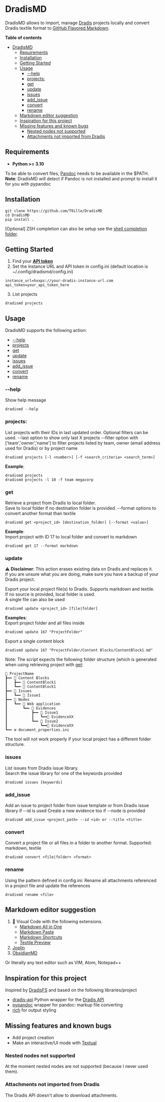 # DradisMD
  
DradisMD allows to import, manage [Dradis](https://dradisframework.com/) projects locally and convert Dradis textile format to [GitHub Flavored Markdown](https://docs.github.com/en/get-started/writing-on-github/getting-started-with-writing-and-formatting-on-github/basic-writing-and-formatting-syntax).


**Table of contents**
- [DradisMD](#dradismd)
  - [Requirements](#requirements)
  - [Installation](#installation)
  - [Getting Started](#getting-started)
  - [Usage](#usage)
    - [--help](#--help)
    - [projects:](#projects)
    - [get](#get)
    - [update](#update)
    - [issues](#issues)
    - [add\_issue](#add_issue)
    - [convert](#convert)
    - [rename](#rename)
  - [Markdown editor suggestion](#markdown-editor-suggestion)
  - [Inspiration for this project](#inspiration-for-this-project)
  - [Missing features and known bugs](#missing-features-and-known-bugs)
    - [Nested nodes not supported](#nested-nodes-not-supported)
    - [Attachments not imported from Dradis](#attachments-not-imported-from-dradis)

## Requirements

* **Python >= 3.10**  

To be able to convert files, [Pandoc](https://pandoc.org/) needs to be available in the $PATH.  
**Note**: DradisMD will detect if Pandoc is not installed and prompt to install it for you with pypandoc


## Installation

```
git clone https://github.com/T0ille/DradisMD
cd DradisMD
pip install .
```

[Optional] ZSH completion can also be setup see the [shell completion folder](./shell-completion). 

## Getting Started

1. Find your **[API token](https://dradisframework.com/support/guides/rest_api/index.html#authentication)**
2. Set the instance URL and API token in config.ini (default location is ~/.config/dradismd/config.ini)

```
instance_url=hxxps://your-dradis-instance-url.com
api_token=your_api_token_here
```

3. List projects
```
dradismd projects
```

## Usage

DradisMD supports the following action:
  * [--help](#--help)                                           
  * [projects](#projects) 
  * [get](#get)
  * [update](#update)      
  * [issues](#issues)
  * [add_issue](#add_issue)
  * [convert](#convert)
  * [rename](#rename)


### --help
Show help message
```
dradismd --help 
```

### projects:  
List projects with their IDs in last updated order.  Optional filters can be used.
--last option to show only last X projects
--filter option with ['team','owner','name'] <value> to filter projects listed by team, owner (email address used for Dradis) or by project name
```
dradismd projects [-l <number>] [-f <search_criteria> <search_term>]
```

**Example**:  
```
dradismd projects
dradismd projects -l 10 -f team megacorp
```

### get
Retrieve a project from Dradis to local folder.  
Save to local folder if no destination folder is provided.
--format options to convert another format than textile
```
dradismd get <project_id> [destination_folder] [--format <value>] 
```

**Example**:  
Import project with ID 17 to local folder and convert to markdown
```
dradismd get 17 --format markdown
```

### update
⚠ **Disclaimer**: This action erases existing data on Dradis and replaces it.   
If you are unsure what you are doing, make sure you have a backup of your Dradis project.

Export your local project file(s) to Dradis. Supports markdown and textile.  
If no source is provided, local folder is used.  
A single file can also be used
```
dradismd update <project_id> [file|folder]           
```

**Examples**:  
Export project folder and all files inside
```
dradismd update 167 "ProjectFolder"
```
Export a single  content block
```
dradismd update 167 "ProjectFolder/Content Blocks/ContentBlock1.md"           
```
Note: The script expects the following folder structure (which is generated when using retrieving project with [get](#get):
```
📂 ProjectName
┣━━ 📂 Content Blocks
┃   ┣━━ 📄 ContentBlock1
┃   ┗━━ 📄 ContentBlock1     
┣━━ 📂 Issues
┃   ┗━━ 📄 Issue1
┣━━ 📂 Nodes
┃   ┗━━ 📂 Web application
┃       ┗━━ 📂 Evidences
┃           ┣━━ 📂 Issue1
┃           ┃   ┗━━📄 EvidenceXX
┃           ┗━━ 📂 Issue2
┃               ┗━━📄 EvidenceXX
┗━━ ⚙ document_properties.ini
```
The tool will not work properly if your local project has a different folder structure.

### issues

List issues from Dradis issue library.  
Search the issue library for one of the keywords provided

```
dradismd issues [keywords]
```

### add_issue

Add an issue to project folder from issue template or from Dradis issue library if --id is used
Create a new evidence too if --node  is provided

```
dradismd add_issue <project_path> --id <id> or --title <title>
```



### convert
Convert a project file or all files in a folder to another format. Supported: markdown, textile
```
dradismd convert <file|folder> <format>
```

### rename
Using the pattern defined in config.ini: Rename all attachments referenced in a project file and update the references
```
dradismd rename <file>
```


## Markdown editor suggestion

1. 🌟 Visual Code with the following extensions.  
   * [Markdown All in One](https://marketplace.visualstudio.com/items?itemName=yzhang.markdown-all-in-one)  
   * [Markdown Paste](https://marketplace.visualstudio.com/items?itemName=telesoho.vscode-markdown-paste-image)
   * [Markdown Shortcuts](https://marketplace.visualstudio.com/items?itemName=mdickin.markdown-shortcuts)
   * [Textile Preview](https://marketplace.visualstudio.com/items?itemName=michaelnewton.textile-preview)
2. [Joplin](https://joplinapp.org/)  
3. [ObsidianMD](https://obsidian.md/)  

Or literally any text editor such as VIM, Atom, Notepad++

## Inspiration for this project
Inspired by [DradisFS](https://github.com/NorthwaveSecurity/DradisFS) and based on the following libraries/project

* [dradis-api](https://github.com/NorthwaveSecurity/dradis-api) Python wrapper for the [Dradis API](https://dradisframework.com/support/guides/rest_api/)
* [pypandoc](https://github.com/NicklasTegner/pypandoc) wrapper for pandoc: markup file converting 
* [rich](https://github.com/Textualize/rich) for output styling

## Missing features and known bugs
- Add project creation
- Make an interactive/UI mode with [Textual](https://github.com/Textualize/textual)

### Nested nodes not supported

At the moment nested nodes are not supported (because I never used them).

### Attachments not imported from Dradis

The Dradis API doesn't allow to download attachments. 

